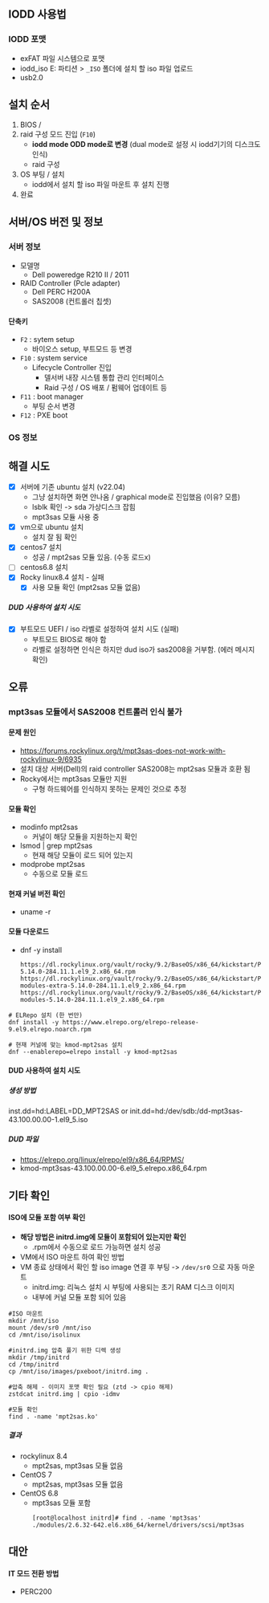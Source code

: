 ## IODD 사용법
### IODD 포맷
- exFAT 파일 시스템으로 포맷
- iodd_iso E: 파티션 > `_ISO` 폴더에 설치 할 iso 파일 업로드
- usb2.0
## 설치 순서
1. BIOS / 
2. raid 구성 모드 진입 (`F10`)
	- **iodd mode ODD mode로 변경** (dual mode로 설정 시 iodd기기의 디스크도 인식)
	- raid 구성
3. OS 부팅 / 설치
	- iodd에서 설치 할 iso 파일 마운트 후 설치 진행
4. 완료
## 서버/OS 버전 및 정보
### 서버 정보
- 모델명
	- Dell poweredge R210 II / 2011
- RAID Controller (Pcle adapter)
	- Dell PERC H200A
	- SAS2008 (컨트롤러 칩셋)
#### 단축키
- `F2` : sytem setup
	- 바이오스 setup, 부트모드 등 변경
- `F10` : system service
	- Lifecycle Controller 진입 
		- 델서버 내장 시스템 통합 관리 인터페이스
		- Raid 구성 / OS 배포 / 펌웨어 업데이트 등
- `F11` : boot manager
	- 부팅 순서 변경
- `F12` : PXE boot
### OS 정보


## 해결 시도
- [x] 서버에 기존 ubuntu 설치 (v22.04)
	- 그냥 설치하면 화면 안나옴 / graphical mode로 진입했음 (이유? 모름)
	- lsblk 확인 -> sda 가상디스크 잡힘
	- mpt3sas 모듈 사용 중
- [x] vm으로  ubuntu 설치
	- 설치 잘 됨 확인
- [x] centos7 설치
	- 성공 / mpt2sas 모듈 있음. (수동 로드x)
- [ ] centos6.8 설치
- [x] Rocky linux8.4 설치 - 실패
	- [x] 사용 모듈 확인 (mpt2sas 모듈 없음)
##### DUD 사용하여 설치 시도
- [x] 부트모드 UEFI / iso 라벨로 설정하여 설치 시도 (실패)
	- 부트모드 BIOS로 해야 함
	- 라벨로 설정하면 인식은 하지만 dud iso가 sas2008을 거부함. (에러 메시지 확인)
## 오류
### mpt3sas 모듈에서 SAS2008 컨트롤러 인식 불가
#### 문제 원인
- https://forums.rockylinux.org/t/mpt3sas-does-not-work-with-rockylinux-9/6935
- 설치 대상 서버(Dell)의 raid controller SAS2008는 mpt2sas 모듈과 호환 됨 
- Rocky에서는 mpt3sas 모듈만 지원
	- 구형 하드웨어를 인식하지 못하는 문제인 것으로 추정
#### 모듈 확인
- modinfo mpt2sas
	- 커널이 해당 모듈을 지원하는지 확인
- lsmod | grep mpt2sas
	- 현재 해당 모듈이 로드 되어 있는지
- modprobe mpt2sas
	- 수동으로 모듈 로드
#### 현재 커널 버전 확인
- uname -r
#### 모듈 다운로드
- dnf -y install
	```
	https://dl.rockylinux.org/vault/rocky/9.2/BaseOS/x86_64/kickstart/Packages/k/kernel-5.14.0-284.11.1.el9_2.x86_64.rpm
	https://dl.rockylinux.org/vault/rocky/9.2/BaseOS/x86_64/kickstart/Packages/k/kernel-modules-extra-5.14.0-284.11.1.el9_2.x86_64.rpm
	https://dl.rockylinux.org/vault/rocky/9.2/BaseOS/x86_64/kickstart/Packages/k/kernel-modules-5.14.0-284.11.1.el9_2.x86_64.rpm
	```
```
# ELRepo 설치 (한 번만)
dnf install -y https://www.elrepo.org/elrepo-release-9.el9.elrepo.noarch.rpm

# 현재 커널에 맞는 kmod-mpt2sas 설치
dnf --enablerepo=elrepo install -y kmod-mpt2sas
```
#### DUD 사용하여 설치 시도
##### 생성 방법
inst.dd=hd:LABEL=DD_MPT2SAS
or
init.dd=hd:/dev/sdb:/dd-mpt3sas-43.100.00.00-1.el9_5.iso
##### DUD 파일
- https://elrepo.org/linux/elrepo/el9/x86_64/RPMS/
- kmod-mpt3sas-43.100.00.00-6.el9_5.elrepo.x86_64.rpm
## 기타 확인
#### ISO에 모듈 포함 여부 확인
- **해당 방법은 initrd.img에  모듈이 포함되어 있는지만 확인**
	- .rpm에서 수동으로 로드 가능하면 설치 성공
- VM에서 ISO 마운트 하여 확인 방법
- VM 종료 상태에서 확인 할 iso image 연결 후 부팅 -> `/dev/sr0` 으로 자동 마운트
	- initrd.img: 리눅스 설치 시 부팅에 사용되는 초기 RAM 디스크 이미지
	- 내부에 커널 모듈 포함 되어 있음
```
#ISO 마운트
mkdir /mnt/iso
mount /dev/sr0 /mnt/iso
cd /mnt/iso/isolinux

#initrd.img 압축 풀기 위한 디렉 생성
mkdir /tmp/initrd
cd /tmp/initrd
cp /mnt/iso/images/pxeboot/initrd.img .

#압축 해제 - 이미지 포맷 확인 필요 (ztd -> cpio 해제)
zstdcat initrd.img | cpio -idmv

#모듈 확인
find . -name 'mpt2sas.ko'
```
##### 결과
- rockylinux 8.4
	- mpt2sas, mpt3sas 모듈 없음
- CentOS 7
	- mpt2sas, mpt3sas 모듈 없음
- CentOS 6.8
	- mpt3sas 모듈 포함
		```
		[root@localhost initrd]# find . -name 'mpt3sas'
		./modules/2.6.32-642.el6.x86_64/kernel/drivers/scsi/mpt3sas
		```
## 대안
#### IT 모드 전환 방법
- PERC200 